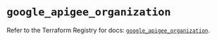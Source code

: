 # `google_apigee_organization`

Refer to the Terraform Registry for docs: [`google_apigee_organization`](https://registry.terraform.io/providers/hashicorp/google-beta/5.20.0/docs/resources/google_apigee_organization).
